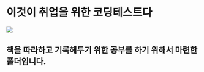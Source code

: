 
# 이것이 취업을 위한 코딩테스트다
<img src="![image](https://user-images.githubusercontent.com/84702722/172975569-899e21ab-b226-492a-9886-d22a61d9d370.png)">

## 책을 따라하고 기록해두기 위한 공부를 하기 위해서 마련한 폴더입니다.

